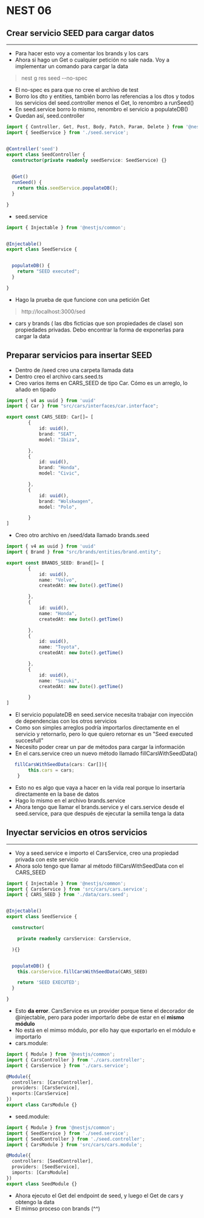 # NEST 06

## Crear servicio SEED para cargar datos
----
- Para hacer esto voy a comentar los brands y los cars
- Ahora si hago un Get o cualquier petición no sale nada. Voy a implementar un comando para cargar la data

> nest g res seed --no-spec

- El no-spec es para que no cree el archivo de test
- Borro los dto y entities, también borro las referencias a los dtos y todos los servicios del seed.controller menos el Get, lo renombro a runSeed()
- En seed.service borro lo mismo, renombro el servicio a populateDB()
- Quedan así, seed.controller

~~~ts
import { Controller, Get, Post, Body, Patch, Param, Delete } from '@nestjs/common';
import { SeedService } from './seed.service';


@Controller('seed')
export class SeedController {
  constructor(private readonly seedService: SeedService) {}

  
  @Get()
  runSeed() {
    return this.seedService.populateDB();
  }

}
~~~

- seed.service

~~~ts
import { Injectable } from '@nestjs/common';


@Injectable()
export class SeedService {


  populateDB() {
    return "SEED executed";
  }

}
~~~
- Hago la prueba de que funcione con una petición Get 

> http://localhost:3000/sed

- cars y brands ( las dbs ficticias que son propiedades de clase) son propiedades privadas. Debo encontrar la forma de exponerlas para cargar la data

## Preparar servicios para insertar SEED

- Dentro de /seed creo una carpeta llamada data
- Dentro creo el archivo cars.seed.ts
- Creo varios items en CARS_SEED de tipo Car. Cómo es un arreglo, lo añado en tipado

~~~ts
import { v4 as uuid } from 'uuid'
import { Car } from "src/cars/interfaces/car.interface";

export const CARS_SEED: Car[]= [
        {
            id: uuid(),
            brand: "SEAT",
            model: "Ibiza",

        },
        {
            id: uuid(),
            brand: "Honda",
            model: "Civic",

        },
        {
            id: uuid(),
            brand: "Wolskwagen",
            model: "Polo",

        }
]
~~~

- Creo otro archivo en /seed/data llamado brands.seed

~~~ts
import { v4 as uuid } from 'uuid'
import { Brand } from "src/brands/entities/brand.entity";

export const BRANDS_SEED: Brand[]= [
        {
            id: uuid(),
            name: "Volvo",
            createdAt: new Date().getTime()

        },
        {
            id: uuid(),
            name: "Honda",
            createdAt: new Date().getTime()

        },
        {
            id: uuid(),
            name: "Toyota",
            createdAt: new Date().getTime()

        },
        {
            id: uuid(),
            name: "Suzuki",
            createdAt: new Date().getTime()

        }
]
~~~

- El servicio populateDB en seed.service necesita trabajar con inyección de dependencias con los otros servicios
- Como son simples arreglos podría importarlos directamente en el servicio y retornarlo, pero lo que quiero retornar es un "Seed executed succesfull"
- Necesito poder crear un par de métodos para cargar la información
- En el cars.service creo un nuevo método llamado fillCarsWithSeedData()

~~~ts
   fillCarsWithSeedData(cars: Car[]){
        this.cars = cars;
    } 
~~~

- Esto no es algo que vaya a hacer en la vida real porque lo insertaría directamente en la base de datos
- Hago lo mismo en el archivo brands.service
- Ahora tengo que llamar el brands.service y el cars.service desde el seed.service, para que después de ejecutar la semilla tenga la data

## Inyectar servicios en otros servicios
-----
- Voy a seed.service e importo el CarsService, creo una propiedad privada con este servicio
- Ahora solo tengo que llamar al método fillCarsWithSeedData con el CARS_SEED
~~~ts
import { Injectable } from '@nestjs/common';
import { CarsService } from 'src/cars/cars.service';
import { CARS_SEED } from './data/cars.seed';


@Injectable()
export class SeedService {

  constructor(

    private readonly carsService: CarsService,

  ){}


  populateDB() {
    this.carsService.fillCarsWithSeedData(CARS_SEED)

    return 'SEED EXECUTED';
  }

}
~~~

- Esto **da error**. CarsService es un provider porque tiene el decorador de @injectable, pero para poder importarlo debe de estar en el **mismo módulo**
- No está en el mimso módulo, por ello hay que exportarlo en el módulo e importarlo
- cars.module:

~~~ts
import { Module } from '@nestjs/common';
import { CarsController } from './cars.controller';
import { CarsService } from './cars.service';

@Module({
  controllers: [CarsController],
  providers: [CarsService],
  exports:[CarsService]
})
export class CarsModule {}
~~~

- seed.module:

~~~ts
import { Module } from '@nestjs/common';
import { SeedService } from './seed.service';
import { SeedController } from './seed.controller';
import { CarsModule } from 'src/cars/cars.module';

@Module({
  controllers: [SeedController],
  providers: [SeedService],
  imports: [CarsModule]
})
export class SeedModule {}
~~~

- Ahora ejecuto el Get del endpoint de seed, y luego el Get de cars y obtengo la data
- El mimso proceso con brands (^^)



